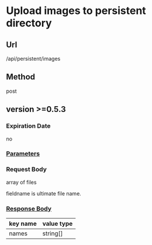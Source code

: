 # Upload images to persistent directory

## Url

/api/persistent/images

## Method

post

## version >=0.5.3

### Expiration Date

no

### [Parameters](./Parameters.html)

### Request Body

array of files

fieldname is ultimate file name.

### [Response Body](./Response.html)

key name | value type
--- | ---
names | string[]
